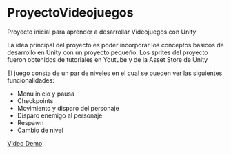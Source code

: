 # ProyectoVideojuegos

Proyecto inicial para aprender a desarrollar Videojuegos con Unity

  La idea principal del proyecto es poder incorporar los conceptos basicos de desarrollo en Unity con un proyecto pequeño.
  Los sprites del proyecto fueron obtenidos de tutoriales en Youtube y de la Asset Store de Unity
  
  El juego consta de un par de niveles en el cual se pueden ver las siguientes funcionalidades:
  - Menu inicio y pausa
  - Checkpoints
  - Movimiento y disparo del personaje
  - Disparo enemigo al personaje
  - Respawn
  - Cambio de nivel
  
  
  
  [Video Demo](https://onedrive.live.com/?authkey=%21AC4EgJAZLSzVpDw&cid=418473EC698B4A30&id=418473EC698B4A30%21688976&parId=418473EC698B4A30%21465668&o=OneUp)
  
